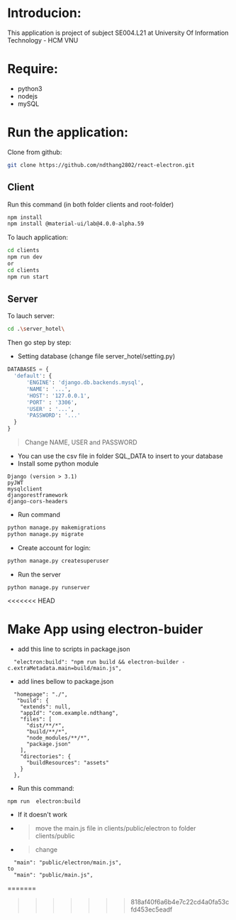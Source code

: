 # Introducion:
This application is project of subject SE004.L21 at University Of Information Technology - HCM VNU

# Require:
 - python3
 - nodejs
 - mySQL
# Run the application:

Clone from github:
```sh 
git clone https://github.com/ndthang2802/react-electron.git
```

## Client

Run this command (in both folder clients and root-folder)
```sh 
npm install
npm install @material-ui/lab@4.0.0-alpha.59
```

To lauch application:
```sh
cd clients
npm run dev 
or 
cd clients
npm run start
```



## Server
To lauch server:
```sh
cd .\server_hotel\ 
```
Then go step by step:
- Setting database (change file server_hotel/setting.py) 

```python
DATABASES = {
  'default': {
      'ENGINE': 'django.db.backends.mysql',
      'NAME': '...',
      'HOST': '127.0.0.1',
      'PORT' : '3306',
      'USER' : '...',
      'PASSWORD': '...'
  }
}
```
  > Change NAME, USER and PASSWORD 
 - You can use the csv file in folder SQL_DATA to insert to your database
 -  Install some python module
```
Django (version > 3.1)
pyJWT
mysqlclient
djangorestframework
django-cors-headers
```
- Run command 

```sh
python manage.py makemigrations
python manage.py migrate
```

- Create account for login:

```sh
python manage.py createsuperuser
```

- Run the server

```
python manage.py runserver
```
<<<<<<< HEAD

# Make App using electron-buider
- add this line to scripts in package.json
```
  "electron:build": "npm run build && electron-builder -c.extraMetadata.main=build/main.js",
```
- add lines bellow to package.json
```
  "homepage": "./",
   "build": {
    "extends": null,
    "appId": "com.example.ndthang",
    "files": [
      "dist/**/*",
      "build/**/*",
      "node_modules/**/*",
      "package.json"
    ],
    "directories": {
      "buildResources": "assets"
    }
  },
```

- Run this command:

```
npm run  electron:build
```

- If it doesn't work

- > move the main.js file in clients/public/electron to folder clients/public
- > change 
```
  "main": "public/electron/main.js",
to
  "main": "public/main.js",
```


=======
>>>>>>> 818af40f6a6b4e7c22cd4a0fa53cfd453ec5eadf
